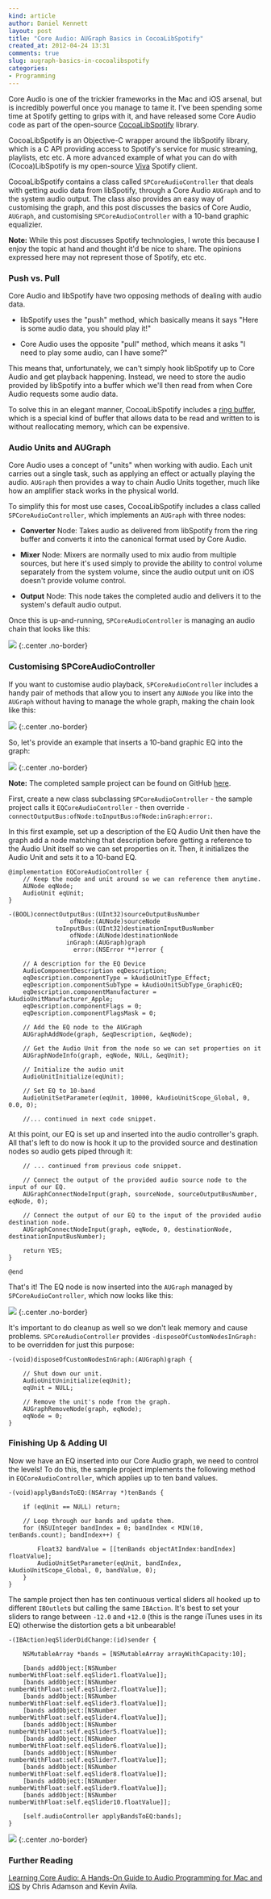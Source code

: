 ```yaml
---
kind: article
author: Daniel Kennett
layout: post
title: "Core Audio: AUGraph Basics in CocoaLibSpotify"
created_at: 2012-04-24 13:31
comments: true
slug: augraph-basics-in-cocoalibspotify
categories:
- Programming
---
```


Core Audio is one of the trickier frameworks in the Mac and iOS arsenal, but is incredibly powerful once you manage to tame it. I've been spending some time at Spotify getting to grips with it, and have released some Core Audio code as part of the open-source [CocoaLibSpotify](https://github.com/spotify/cocoalibspotify) library.

CocoaLibSpotify is an Objective-C wrapper around the libSpotify library, which is a C API providing access to Spotify's service for music streaming, playlists, etc etc. A more advanced example of what you can do with (Cocoa)LibSpotify is my open-source [Viva](https://github.com/iKenndac/Viva) Spotify client.  

CocoaLibSpotify contains a class called `SPCoreAudioController` that deals with getting audio data from libSpotify, through a Core Audio `AUGraph` and to the system audio output. The class also provides an easy way of customising the graph, and this post discusses the basics of Core Audio, `AUGraph`, and customising `SPCoreAudioController` with a 10-band graphic equalizier.

**Note:** While this post discusses Spotify technologies, I wrote this because I enjoy the topic at hand and thought it'd be nice to share. The opinions expressed here may not represent those of Spotify, etc etc.

### Push vs. Pull ###

Core Audio and libSpotify have two opposing methods of dealing with audio data. 

* libSpotify uses the "push" method, which basically means it says "Here is some audio data, you should play it!"

* Core Audio uses the opposite "pull" method, which means it asks "I need to play some audio, can I have some?"

This means that, unfortunately, we can't simply hook libSpotify up to Core Audio and get playback happening. Instead, we need to store the audio provided by libSpotify into a buffer which we'll then read from when Core Audio requests some audio data.

To solve this in an elegant manner, CocoaLibSpotify includes a [ring buffer](http://en.wikipedia.org/wiki/Circular_buffer), which is a special kind of buffer that allows data to be read and written to is without reallocating memory, which can be expensive.

### Audio Units and AUGraph ###

Core Audio uses a concept of "units" when working with audio. Each unit carries out a single task, such as applying an effect or actually playing the audio. `AUGraph` then provides a way to chain Audio Units together, much like how an amplifier stack works in the physical world. 

To simplify this for most use cases, CocoaLibSpotify includes a class called `SPCoreAudioController`, which implements an `AUGraph` with three nodes:

* **Converter** Node: Takes audio as delivered from libSpotify from the ring buffer and converts it into the canonical format used by Core Audio.

* **Mixer** Node: Mixers are normally used to mix audio from multiple sources, but here it's used simply to provide the ability to control volume separately from the system volume, since the audio output unit on iOS doesn't provide volume control.

* **Output** Node: This node takes the completed audio and delivers it to the system's default audio output.

Once this is up-and-running, `SPCoreAudioController` is managing an audio chain that looks like this:

<img src="/pictures/augraph/SPCoreAudioControllerBasicGraph.png" />
{:.center .no-border}

### Customising SPCoreAudioController ###

If you want to customise audio playback, `SPCoreAudioController` includes a handy pair of methods that allow you to insert any `AUNode` you like into the `AUGraph` without having to manage the whole graph, making the chain look like this:

<img src="/pictures/augraph/SPCoreAudioControllerCustomGraph.png" />
{:.center .no-border}

So, let's provide an example that inserts a 10-band graphic EQ into the graph:

<img src="/pictures/augraph/SPCoreAudioControllerEQGraph.png" />
{:.center .no-border}

**Note:** The completed sample project can be found on GitHub [here](https://github.com/iKenndac/SimplePlayer-with-EQ).

First, create a new class subclassing `SPCoreAudioController` - the sample project calls it `EQCoreAudioController` - then override `-connectOutputBus:ofNode:toInputBus:ofNode:inGraph:error:`.

In this first example, set up a description of the EQ Audio Unit then have the graph add a node matching that description before getting a reference to the Audio Unit itself so we can set properties on it. Then, it initializes the Audio Unit and sets it to a 10-band EQ.

~~~~~~~~ objc
@implementation EQCoreAudioController {
    // Keep the node and unit around so we can reference them anytime.
    AUNode eqNode;
    AudioUnit eqUnit;
}

-(BOOL)connectOutputBus:(UInt32)sourceOutputBusNumber 
                 ofNode:(AUNode)sourceNode
             toInputBus:(UInt32)destinationInputBusNumber
                 ofNode:(AUNode)destinationNode
                inGraph:(AUGraph)graph
                  error:(NSError **)error {

    // A description for the EQ Device
    AudioComponentDescription eqDescription;
    eqDescription.componentType = kAudioUnitType_Effect;
    eqDescription.componentSubType = kAudioUnitSubType_GraphicEQ;
    eqDescription.componentManufacturer = kAudioUnitManufacturer_Apple;
    eqDescription.componentFlags = 0;
    eqDescription.componentFlagsMask = 0;
    
    // Add the EQ node to the AUGraph
    AUGraphAddNode(graph, &eqDescription, &eqNode);

    // Get the Audio Unit from the node so we can set properties on it
    AUGraphNodeInfo(graph, eqNode, NULL, &eqUnit);

    // Initialize the audio unit
    AudioUnitInitialize(eqUnit);

    // Set EQ to 10-band
    AudioUnitSetParameter(eqUnit, 10000, kAudioUnitScope_Global, 0, 0.0, 0);

    //... continued in next code snippet.
~~~~~~~~

At this point, our EQ is set up and inserted into the audio controller's graph. All that's left to do now is hook it up to the provided source and destination nodes so audio gets piped through it:

~~~~~~~~ objc
    // ... continued from previous code snippet.
    
    // Connect the output of the provided audio source node to the input of our EQ.
    AUGraphConnectNodeInput(graph, sourceNode, sourceOutputBusNumber, eqNode, 0);

    // Connect the output of our EQ to the input of the provided audio destination node.
    AUGraphConnectNodeInput(graph, eqNode, 0, destinationNode, destinationInputBusNumber);

    return YES;
}

@end
~~~~~~~~

That's it! The EQ node is now inserted into the `AUGraph` managed by `SPCoreAudioController`, which now looks like this:

<img src="/pictures/augraph/SPCoreAudioControllerEQGraph.png" />
{:.center .no-border}

It's important to do cleanup as well so we don't leak memory and cause problems. `SPCoreAudioController` provides `-disposeOfCustomNodesInGraph:` to be overridden for just this purpose:

~~~~~~~~ objc
-(void)disposeOfCustomNodesInGraph:(AUGraph)graph {
    
    // Shut down our unit.
    AudioUnitUninitialize(eqUnit);
    eqUnit = NULL;
    
    // Remove the unit's node from the graph.
    AUGraphRemoveNode(graph, eqNode);
    eqNode = 0;
}
~~~~~~~~

### Finishing Up & Adding UI ###

Now we have an EQ inserted into our Core Audio graph, we need to control the levels! To do this, the sample project implements the following method in `EQCoreAudioController`, which applies up to ten band values.

~~~~~~~~ objc
-(void)applyBandsToEQ:(NSArray *)tenBands {
    
    if (eqUnit == NULL) return;
    
    // Loop through our bands and update them.
    for (NSUInteger bandIndex = 0; bandIndex < MIN(10, tenBands.count); bandIndex++) {

        Float32 bandValue = [[tenBands objectAtIndex:bandIndex] floatValue];
        AudioUnitSetParameter(eqUnit, bandIndex, kAudioUnitScope_Global, 0, bandValue, 0);
    }
}
~~~~~~~~

The sample project then has ten continuous vertical sliders all hooked up to different `IBOutlet`s but calling the same `IBAction`. It's best to set your sliders to range between `-12.0` and `+12.0` (this is the range iTunes uses in its EQ) otherwise the distortion gets a bit unbearable!

~~~~~~~~ objc
-(IBAction)eqSliderDidChange:(id)sender {
    
    NSMutableArray *bands = [NSMutableArray arrayWithCapacity:10];
    
    [bands addObject:[NSNumber numberWithFloat:self.eqSlider1.floatValue]];
    [bands addObject:[NSNumber numberWithFloat:self.eqSlider2.floatValue]];
    [bands addObject:[NSNumber numberWithFloat:self.eqSlider3.floatValue]];
    [bands addObject:[NSNumber numberWithFloat:self.eqSlider4.floatValue]];
    [bands addObject:[NSNumber numberWithFloat:self.eqSlider5.floatValue]];
    [bands addObject:[NSNumber numberWithFloat:self.eqSlider6.floatValue]];
    [bands addObject:[NSNumber numberWithFloat:self.eqSlider7.floatValue]];
    [bands addObject:[NSNumber numberWithFloat:self.eqSlider8.floatValue]];
    [bands addObject:[NSNumber numberWithFloat:self.eqSlider9.floatValue]];
    [bands addObject:[NSNumber numberWithFloat:self.eqSlider10.floatValue]];
    
    [self.audioController applyBandsToEQ:bands];
}
~~~~~~~~

<img src="/pictures/augraph/SimplePlayerWithEQ.png" />
{:.center .no-border}

### Further Reading ###

[Learning Core Audio: A Hands-On Guide to Audio Programming for Mac and iOS](http://my.safaribooksonline.com/book/audio/9780321636973) by Chris Adamson and Kevin Avila.

